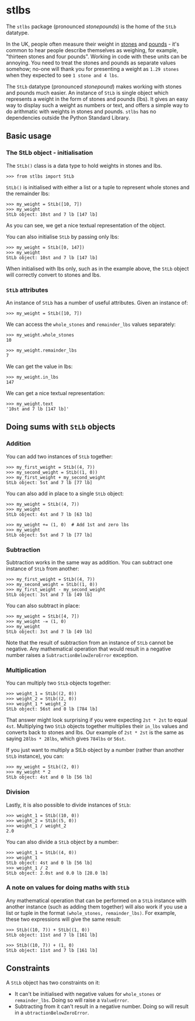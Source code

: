 # stlbs
The `stlbs` package (pronounced _stonepounds_) is the home of the `StLb` datatype. 

In the UK, people often measure their weight in [stones](https://en.wikipedia.org/wiki/Stone_(unit)) and [pounds](https://en.wikipedia.org/wiki/Pound_(mass)) - it's common to hear people describe themselves as weighing, for example, "thirteen stones and four pounds". Working in code with these units can be annoying. You need to treat the stones and pounds as separate values somehow; no-one will thank you for presenting a weight as `1.29 stones` when they expected to see `1 stone and 4 lbs`. 

The `StLb` datatype (pronounced _stonepound_) makes working with stones and pounds much easier. An instance of `StLb` is single object which represents a weight in the form of stones and pounds (lbs). It gives an easy way to display such a weight as numbers or text, and offers a simple way to do arithmatic with weights in stones and pounds. `stlbs` has no dependencies outside the Python Standard Library.

## Basic usage

### The StLb object - initialisation

The `StLb()` class is a data type to hold weights in stones and lbs.
```
>>> from stlbs import StLb
```

`StLb()` is initialised with either a list or a tuple to represent whole stones and the remainder lbs:
```
>>> my_weight = StLb([10, 7])
>>> my_weight
StLb object: 10st and 7 lb [147 lb]
```
As you can see, we get a nice textual representation of the object.

You can also initialise `StLb` by passing only lbs:
```
>>> my_weight = StLb([0, 147])
>>> my_weight
StLb object: 10st and 7 lb [147 lb]
```
When initialised with lbs only, such as in the example above, the `StLb` object will correctly convert to stones and lbs.

### `StLb` attributes

An instance of `StLb` has a number of useful attributes. Given an instance of:
```
>>> my_weight = StLb([10, 7])
```
We can access the `whole_stones` and `remainder_lbs` values separately:
```
>>> my_weight.whole_stones
10

>>> my_weight.remainder_lbs
7
```
We can get the value in lbs:
```
>>> my_weight.in_lbs
147
```

We can get a nice textual representation:
```
>>> my_weight.text
'10st and 7 lb [147 lb]'
```

## Doing sums with `StLb` objects

### Addition

You can add two instances of `StLb` together:
```
>>> my_first_weight = StLb((4, 7))
>>> my_second_weight = StLb((1, 0))
>>> my_first_weight + my_second_weight
StLb object: 5st and 7 lb [77 lb]
```

You can also add in place to a single `StLb` object:
```
>>> my_weight = StLb((4, 7))
>>> my_weight
StLb object: 4st and 7 lb [63 lb]

>>> my_weight += (1, 0)  # Add 1st and zero lbs
>>> my_weight
StLb object: 5st and 7 lb [77 lb]
```
### Subtraction
Subtraction works in the same way as addition. You can subtract one instance of `StLb` from another:
```
>>> my_first_weight = StLb((4, 7))
>>> my_second_weight = StLb((1, 0))
>>> my_first_weight - my_second_weight
StLb object: 3st and 7 lb [49 lb]
```
You can also subtract in place:
```
>>> my_weight = StLb([4, 7])
>>> my_weight -= (1, 0)
>>> my_weight
StLb object: 3st and 7 lb [49 lb]
```
Note that the result of subtraction from an instance of `StLb` cannot be negative. Any mathematical operation that would result in a negative number raises a `SubtractionBelowZeroError` exception.
### Multiplication

You can multiply two `StLb` objects together:
```
>>> weight_1 = StLb((2, 0))
>>> weight_2 = StLb((2, 0))
>>> weight_1 * weight_2
StLb object: 56st and 0 lb [784 lb]
```
That answer might look surprising if you were expecting `2st * 2st` to equal `4st`. Multiplying two `StLb` objects together multiplies their `in_lbs` values and converts back to stones and lbs. Our example of `2st * 2st` is the same as saying `28lbs * 28lbs`, which gives `784lbs` or `56st`.

If you just want to multiply a StLb object by a number (rather than another `StLb` instance), you can:
```
>>> my_weight = StLb((2, 0))
>>> my_weight * 2
StLb object: 4st and 0 lb [56 lb]
```
### Division 

Lastly, it is also possible to divide instances of `StLb`:
```
>>> weight_1 = StLb((10, 0))
>>> weight_2 = StLb((5, 0))
>>> weight_1 / weight_2
2.0
```

You can also divide a `StLb` object by a number:
```
>>> weight_1 = StLb((4, 0))
>>> weight_1
StLb object: 4st and 0 lb [56 lb]
>>> weight_1 / 2
StLb object: 2.0st and 0.0 lb [28.0 lb]
```

### A note on values for doing maths with `StLb`
Any mathematical operation that can be performed on a `StLb` instance with another instance (such as adding them together) will also work if you use a list or tuple in the format `(whole_stones, remainder_lbs)`. For example, these two expressions will give the same result:
```
>>> StLb((10, 7)) + StLb((1, 0))
StLb object: 11st and 7 lb [161 lb]

>>> StLb((10, 7)) + (1, 0)
StLb object: 11st and 7 lb [161 lb]
```

## Constraints
A `StLb` object has two constraints on it:
- It can't be initialised with negative values for `whole_stones` or `remainder_lbs`. Doing so will raise a `ValueError`.
- Subtracting from it can't result in a negative number. Doing so will result in a `ubtractionBelowZeroError`.
